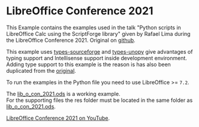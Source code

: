 # LibreOffice Conference 2021

This Example contains the examples used in the talk "Python scripts in LibreOffice Calc using the ScriptForge library" given by Rafael Lima during the LibreOffice Conference 2021. Original on [github](https://github.com/rafaelhlima/LibOCon_2021_SFCalc).

This example uses [types-sourceforge](https://pypi.org/project/types-sourceforge/) and [types-unopy](https://pypi.org/project/types-unopy/) give advantages of typing support and Intellisense support inside development environment. Adding type support to this example is the reason is has also been duplicated from the [original](https://github.com/rafaelhlima/LibOCon_2021_SFCalc).

To run the examples in the Python file you need to use LibreOffice >= `7.2`.

The [lib_o_con_2021.ods](./lib_o_con_2021.ods) is a working example.\
For the supporting files the res folder must be located in the same folder as [lib_o_con_2021.ods](./lib_o_con_2021.ods).

[LibreOffice Conference 2021 on YouTube](https://youtu.be/3xnO1prvgmk).
